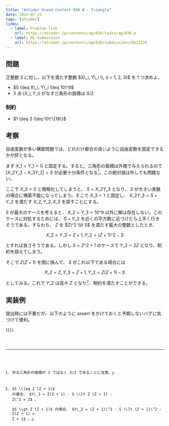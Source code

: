 ```yaml
---
title: "AtCoder Grand Contest 036 A - Triangle"
date: 2019-07-23
tags: [atcoder]
links:
  - label: Problem link
    url: https://atcoder.jp/contests/agc036/tasks/agc036_a
  - label: My Submission
    url: https://atcoder.jp/contests/agc036/submissions/6512335
---
```


## 問題

正整数 $S$ に対し、以下を満たす整数 $X\_i, Y\_i \\, (i = 1, 2, 3)$ を 1 つ求めよ。

- $0 \\leq X\_i, Y\_i \\leq 10\^9$
- 3 点 $(X\_i, Y\_i)$ がなす三角形の面積は $S / 2$

### 制約

- $1 \\leq S \\leq 10\^\{18\}$

## 考察

自由変数が多い構築問題では、どれだけ都合の良いように自由変数を固定できるかが肝となる。

まず $X\_1 = Y\_1 = 0$ と固定する。すると、三角形の面積は外積で与えられるので $|X\_2 Y\_3 - X\_3 Y\_2| = S$ が必要十分条件となる[^1]。この絶対値は外しても問題ない。

[^1]: 作る三角形の面積が $S$ ではなく $S/2$ であることに注意。

ここで $X\_3 = 0$ と簡略化してしまうと、 $S = X\_2 Y\_3$ となり、 $S$ が大きい素数の場合に構築不能になってしまう。そこで $X\_3 = 1$ と固定し、 $X\_2 Y\_3 = S + Y\_2$ を満たす $X\_2, Y\_2, X\_3$ を探すことにする。

$S$ が最大のケースを考えると、 $X\_2 = Y\_3 = 10\^9$ 以外に解は存在しない。このケースに対処するためには、 $S + Y\_2$ を近くの平方数に近づけたら上手く行きそうである。すなわち、 $Z$ を $Z\^2 \\lt S$ を満たす最大の整数としたとき、

$$
X\_2 = Y\_3 = Z + 1, Y\_2 = (Z + 1)\^2 - S
$$

とすれば良さそうである。しかし $S = Z\^2 + 1$ のケースで $Y\_2=2Z$ となり、制約を超えてしまう。

そこで $Z (Z + 1)$ を間に挟んで、 $S$ がこれ以下である場合には

$$
X\_2 = Z, Y\_3 = Z + 1, Y\_2 = Z(Z + 1) - S
$$

としてみる。これで $Y\_2$ は高々 $Z$ となり[^2]、制約を満たすことができる。

[^2]:
    $S \\leq Z (Z + 1)$ の場合、 $Y\_2 = Z(Z + 1) - S \\lt Z (Z + 1) - Z\^2 = Z$ 。  
    $S \\gt Z (Z + 1)$ の場合、 $Y\_2 = (Z + 1)\^2 - S \\lt (Z + 1)\^2 - Z(Z + 1) = Z + 1$ 。

## 実装例

提出時には不要だが、以下のように assert をかけておくと予期しないバグに気づけて便利。

{{<code file="0.cpp" language="cpp">}}
